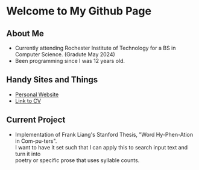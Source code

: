 # Welcome to My Github Page

<!--
**aidanMellin/aidanMellin** is a ✨ _special_ ✨ repository because its `README.md` (this file) appears on your GitHub profile.

Here are some ideas to get you started:

- 🔭 I’m currently working on ...
- 🌱 I’m currently learning ...
- 👯 I’m looking to collaborate on ...
- 🤔 I’m looking for help with ...
- 💬 Ask me about ...
- 📫 How to reach me: ...
- 😄 Pronouns: ...
- ⚡ Fun fact: ...
-->

## About Me
- Currently attending Rochester Institute of Technology for a BS in Computer Science. (Gradute May 2024)
- Been programming since I was 12 years old.

## Handy Sites and Things
- [Personal Website](https://aidanmellin.github.io)
- [Link to CV](https://aidanmellin.github.io/css/media/Aidan_Mellin_Resume.pdf)

## Current Project
- Implementation of Frank Liang's Stanford Thesis, "Word Hy-Phen-Ation in Com-pu-ters".  
I want to have it set such that I can apply this to search input text and turn it into  
poetry or specific prose that uses syllable counts.
